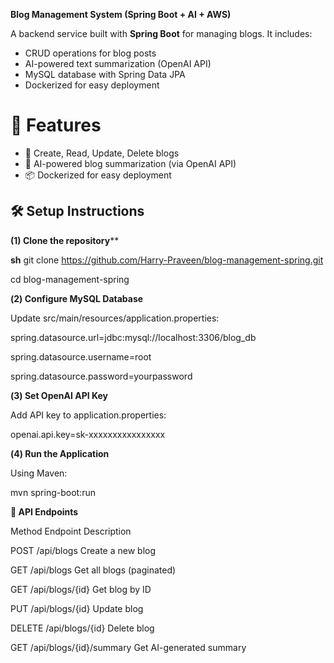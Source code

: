 **Blog Management System (Spring Boot + AI + AWS)**


A backend service built with **Spring Boot** for managing blogs. It includes:
- CRUD operations for blog posts
- AI-powered text summarization (OpenAI API)
- MySQL database with Spring Data JPA
- Dockerized for easy deployment


# 🚀 Features
- 📝 Create, Read, Update, Delete blogs
- 🤖 AI-powered blog summarization (via OpenAI API)
- 📦 Dockerized for easy deployment

## 🛠️ Setup Instructions

**(1) Clone the repository****

**sh**
git clone https://github.com/Harry-Praveen/blog-management-spring.git

cd blog-management-spring

**(2️) Configure MySQL Database**

Update src/main/resources/application.properties:

spring.datasource.url=jdbc:mysql://localhost:3306/blog_db

spring.datasource.username=root

spring.datasource.password=yourpassword

**(3️) Set OpenAI API Key**

Add API key to application.properties:

openai.api.key=sk-xxxxxxxxxxxxxxxx

**(4️) Run the Application**

Using Maven:

mvn spring-boot:run

**📡 API Endpoints**

Method	Endpoint	Description

POST	    /api/blogs	        Create a new blog

GET      	/api/blogs      	  Get all blogs (paginated)

GET    	  /api/blogs/{id}    	Get blog by ID

PUT    	  /api/blogs/{id}    	Update blog

DELETE  	/api/blogs/{id}    	Delete blog

GET	      /api/blogs/{id}/summary	      Get AI-generated summary
